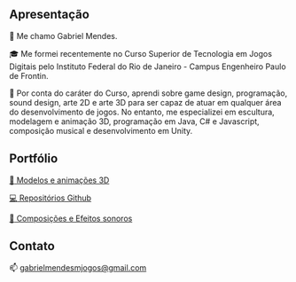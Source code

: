 <h2>Apresentação</h2>

👋 Me chamo Gabriel Mendes.

:mortar_board: Me formei recentemente no Curso Superior de Tecnologia em Jogos Digitais pelo Instituto Federal do Rio de Janeiro - Campus Engenheiro Paulo de Frontin. 

:wrench: Por conta do caráter do Curso, aprendi sobre game design, programação, sound design, arte 2D e arte 3D para ser capaz de atuar em qualquer área do desenvolvimento de jogos. No entanto, me especializei em escultura, modelagem e animação 3D, programação em Java, C# e Javascript, composição musical e desenvolvimento em Unity.

<h2>Portfólio</h2>

[:hammer: Modelos e animações 3D](https://sketchfab.com/gabrielmendesm)

[:computer: Repositórios Github](https://github.com/GabrielMendesMelo?tab=repositories)

[:musical_score: Composições e Efeitos sonoros](https://soundcloud.com/user-737318407/albums)

<h2>Contato</h2>

<!--- [:briefcase: Recebo trabalhos como freelancer pelo fiverr](https://www.fiverr.com/gabrielmendesm) --->

📫 gabrielmendesmjogos@gmail.com

<!-- [:email: Linkedin]() -->

<!---
GabrielMendesMelo/GabrielMendesMelo is a ✨ special ✨ repository because its `README.md` (this file) appears on your GitHub profile.
You can click the Preview link to take a look at your changes.
--->
